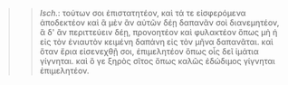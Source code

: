 

>>  *Isch.*: τούτων σοι ἐπιστατητέον, καὶ τά τε εἰσφερόμενα ἀποδεκτέον καὶ ἃ μὲν ἂν αὐτῶν δέῃ δαπανᾶν σοὶ διανεμητέον, ἃ δ' ἂν περιττεύειν δέῃ, προνοητέον καὶ φυλακτέον ὅπως μὴ ἡ εἰς τὸν ἐνιαυτὸν κειμένη δαπάνη εἰς τὸν μῆνα δαπανᾶται. καὶ ὅταν ἔρια εἰσενεχθῇ σοι, ἐπιμελητέον ὅπως οἷς δεῖ ἱμάτια γίγνηται. καὶ ὅ γε ξηρὸς σῖτος ὅπως καλῶς ἐδώδιμος γίγνηται ἐπιμελητέον.